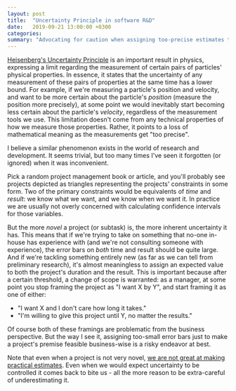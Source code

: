 ```yaml
---
layout: post
title:  "Uncertainty Principle in software R&D"
date:   2019-09-21 13:00:00 +0300
categories:
summary: "Advocating for caution when assigning too-precise estimates to R&D tasks."
---
```


[Heisenberg's Uncertainty Principle](https://en.wikipedia.org/wiki/Uncertainty_principle) is an important result in physics, expressing a limit regarding the measurement of certain pairs of particles' physical properties. In essence, it states that the uncertainty of any measurement of these pairs of properties at the same time has a lower bound. For example, if we're measuring a particle's position and velocity, and want to be more certain about the particle's _position_ (measure the position more precisely),
at some point we would inevitably start becoming less certain about the particle's _velocity_, regardless of the measurement tools we use. This limitation doesn't come from any technical
properties of how we measure those properties. Rather, it points to a loss of mathematical meaning as the measurements get "too precise".

I believe a similar phenomenon exists in the world of research and development. It seems trivial, but too many times I've seen it forgotten (or ignored) when it was inconvenient.

Pick a random project management book or article, and you'll probably see projects depicted as triangles representing the projects' constraints in some form. Two of the primary constraints
would be equivalents of _time_ and _result_: we know what we want, and we know when we want it. In practice we are usually not overly concerned with calculating confidence intervals
for those variables.

But the more _novel_ a project (or subtask) is, the more inherent uncertainty it has. This means that if we're trying to take on something that no-one in-house has experience with
(and we're not consulting someone with experience), the error bars on _both_ time and result should be quite large. And if we're tackling something entirely new (as far as we can tell
from preliminary research), it's almost meaningless to assign an expected value to both the project's duration and the result. This is important because after a certain threshold, a change of scope is warranted: as a manager, at some point you stop framing the project as "I want X by Y", and start framing it as one of either:
* "I want X and I don't care how long it takes."
* "I'm willing to give this project until Y, no matter the results."

Of course both of these framings are problematic from the business perspective. But the way I see it, assigning too-small error bars just to make a project's premise feasible
business-wise is a risky endeavor at best.

Note that even when a project is not very novel, [we are not great at making practical estimates](https://erikbern.com/2019/04/15/why-software-projects-take-longer-than-you-think-a-statistical-model.html). Even when we would expect uncertainty to be controlled it comes back to bite us - all the more reason to be extra-careful of underestimating it.
